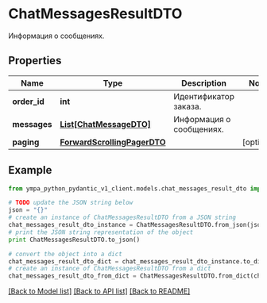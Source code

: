 # ChatMessagesResultDTO

Информация о сообщениях.

## Properties
Name | Type | Description | Notes
------------ | ------------- | ------------- | -------------
**order_id** | **int** | Идентификатор заказа. | 
**messages** | [**List[ChatMessageDTO]**](ChatMessageDTO.md) | Информация о сообщениях. | 
**paging** | [**ForwardScrollingPagerDTO**](ForwardScrollingPagerDTO.md) |  | [optional] 

## Example

```python
from ympa_python_pydantic_v1_client.models.chat_messages_result_dto import ChatMessagesResultDTO

# TODO update the JSON string below
json = "{}"
# create an instance of ChatMessagesResultDTO from a JSON string
chat_messages_result_dto_instance = ChatMessagesResultDTO.from_json(json)
# print the JSON string representation of the object
print ChatMessagesResultDTO.to_json()

# convert the object into a dict
chat_messages_result_dto_dict = chat_messages_result_dto_instance.to_dict()
# create an instance of ChatMessagesResultDTO from a dict
chat_messages_result_dto_from_dict = ChatMessagesResultDTO.from_dict(chat_messages_result_dto_dict)
```
[[Back to Model list]](../README.md#documentation-for-models) [[Back to API list]](../README.md#documentation-for-api-endpoints) [[Back to README]](../README.md)


